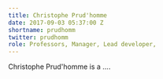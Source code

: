 ```yaml
---
title: Christophe Prud'homme
date: 2017-09-03 05:37:00 Z
shortname: prudhomm
twitter: prudhomm
role: Professors, Manager, Lead developer,
---
```


Christophe Prud'homme is a ....